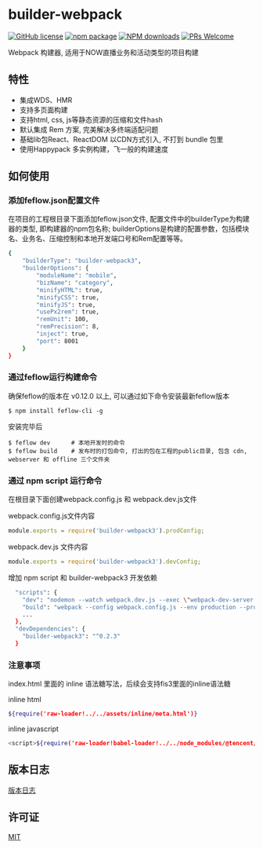 # builder-webpack


[![GitHub license](https://img.shields.io/badge/license-MIT-blue.svg)](https://github.com/iv-web/feflow/blob/master/LICENSE)
[![npm package](https://img.shields.io/npm/v/builder-webpack3.svg?style=flat-square)](https://www.npmjs.org/package/builder-webpack3)
[![NPM downloads](http://img.shields.io/npm/dt/builder-webpack3.svg?style=flat-square)](https://npmjs.org/package/builder-webpack3)
[![PRs Welcome](https://img.shields.io/badge/PRs-welcome-brightgreen.svg)](https://github.com/cpselvis/builder-webpack3/pulls)

Webpack 构建器, 适用于NOW直播业务和活动类型的项目构建

## 特性
- 集成WDS、HMR
- 支持多页面构建
- 支持html, css, js等静态资源的压缩和文件hash
- 默认集成 Rem 方案, 完美解决多终端适配问题
- 基础lib包React、ReactDOM 以CDN方式引入, 不打到 bundle 包里
- 使用Happypack 多实例构建，飞一般的构建速度

## 如何使用

### 添加feflow.json配置文件
在项目的工程根目录下面添加feflow.json文件, 配置文件中的builderType为构建器的类型, 即构建器的npm包名称; builderOptions是构建的配置参数，包括模块名、业务名、压缩控制和本地开发端口号和Rem配置等等。

``` bash
{
    "builderType": "builder-webpack3",
    "builderOptions": {
        "moduleName": "mobile",
        "bizName": "category",
        "minifyHTML": true,
        "minifyCSS": true,
        "minifyJS": true,
        "usePx2rem": true,
        "remUnit": 100,
        "remPrecision": 8,
        "inject": true,
        "port": 8001
    }
}
```

### 通过feflow运行构建命令
确保feflow的版本在 v0.12.0 以上, 可以通过如下命令安装最新feflow版本
```
$ npm install feflow-cli -g
```

安装完毕后
```
$ feflow dev      # 本地开发时的命令
$ feflow build    # 发布时的打包命令, 打出的包在工程的public目录, 包含 cdn, webserver 和 offline 三个文件夹
```

### 通过 npm script 运行命令
在根目录下面创建webpack.config.js 和 webpack.dev.js文件

webpack.config.js文件内容
``` javascript
module.exports = require('builder-webpack3').prodConfig;
```

webpack.dev.js 文件内容
``` javascript
module.exports = require('builder-webpack3').devConfig;
```

增加 npm script 和 builder-webpack3 开发依赖
``` bash
  "scripts": {
    "dev": "nodemon --watch webpack.dev.js --exec \"webpack-dev-server --config webpack.dev.js\" --progress --colors",
    "build": "webpack --config webpack.config.js --env production --progress --colors",
    ...
  },
  "devDependencies": {
    "builder-webpack3": "^0.2.3"
  }
```

### 注意事项
index.html 里面的 inline 语法糖写法，后续会支持fis3里面的inline语法糖

inline html
``` bash
${require('raw-loader!../../assets/inline/meta.html')}
```

inline javascript
``` bash
<script>${require('raw-loader!babel-loader!../../node_modules/@tencent/report-whitelist')}</script>
```

## 版本日志

[版本日志](CHANGELOG.md)

## 许可证

[MIT](https://tldrlegal.com/license/mit-license)
